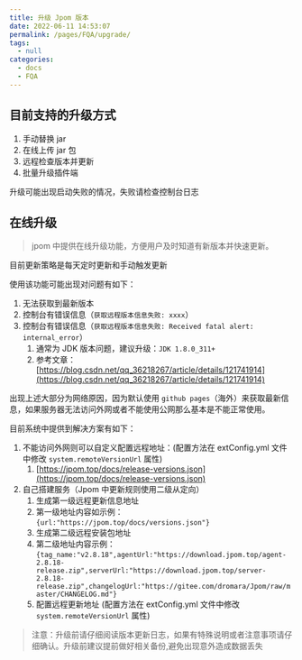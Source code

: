 ```yaml
---
title: 升级 Jpom 版本
date: 2022-06-11 14:53:07
permalink: /pages/FQA/upgrade/
tags: 
  - null
categories: 
  - docs
  - FQA
---
```


## 目前支持的升级方式

1. 手动替换 jar
2. 在线上传 jar 包
3. 远程检查版本并更新
4. 批量升级插件端

升级可能出现启动失败的情况，失败请检查控制台日志

## 在线升级

> jpom 中提供在线升级功能，方便用户及时知道有新版本并快速更新。

目前更新策略是每天定时更新和手动触发更新

使用该功能可能出现对问题有如下：

1. 无法获取到最新版本
2. 控制台有错误信息（`获取远程版本信息失败: xxxx`）
3. 控制台有错误信息（`获取远程版本信息失败: Received fatal alert: internal_error`）
   1. 通常为 JDK 版本问题，建议升级：`JDK 1.8.0_311+`
   2. 参考文章：[https://blog.csdn.net/qq_36218267/article/details/121741914](https://blog.csdn.net/qq_36218267/article/details/121741914)

出现上述大部分为网络原因，因为默认使用 `github pages`（海外）来获取最新信息，如果服务器无法访问外网或者不能使用公网那么基本是不能正常使用。

目前系统中提供到解决方案有如下：

1. 不能访问外网则可以自定义配置远程地址：(配置方法在 extConfig.yml 文件中修改 `system.remoteVersionUrl` 属性)
    1. [https://jpom.top/docs/release-versions.json](https://jpom.top/docs/release-versions.json) 
2. 自己搭建服务（Jpom 中更新规则使用二级从定向）
    1. 生成第一级远程更新信息地址
    2. 第一级地址内容如示例：`{url:"https://jpom.top/docs/versions.json"}`
    3. 生成第二级远程安装包地址
    4. 第二级地址内容示例：`{tag_name:"v2.8.18",agentUrl:"https://download.jpom.top/agent-2.8.18-release.zip",serverUrl:"https://download.jpom.top/server-2.8.18-release.zip",changelogUrl:"https://gitee.com/dromara/Jpom/raw/master/CHANGELOG.md"}`
    5. 配置远程更新地址 (配置方法在 extConfig.yml 文件中修改 `system.remoteVersionUrl` 属性)

   
> 注意：升级前请仔细阅读版本更新日志，如果有特殊说明或者注意事项请仔细确认。升级前建议提前做好相关备份,避免出现意外造成数据丢失

